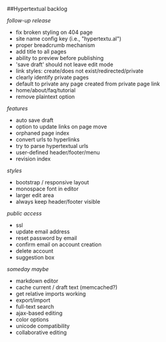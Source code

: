 ##Hypertextual backlog

*follow-up release*

- fix broken styling on 404 page
- site name config key (i.e., "hypertextu.al")
- proper breadcrumb mechanism
- add title to all pages
- ability to preview before publishing
- 'save draft' should not leave edit mode
- link styles: create/does not exist/redirected/private
- clearly identify private pages
- default to private any page created from private page link
- home/about/faq/tutorial
- remove plaintext option

*features*

- auto save draft
- option to update links on page move
- orphaned page index
- convert urls to hyperlinks
- try to parse hypertextual urls
- user-defined header/footer/menu
- revision index

*styles*

- bootstrap / responsive layout
- monospace font in editor
- larger edit area
- always keep header/footer visible

*public access*

- ssl
- update email address
- reset password by email
- confirm email on account creation
- delete account
- suggestion box

*someday maybe*

- markdown editor
- cache current / draft text (memcached?)
- get relative imports working
- export/import
- full-text search
- ajax-based editing
- color options
- unicode compatibility
- collaborative editing
